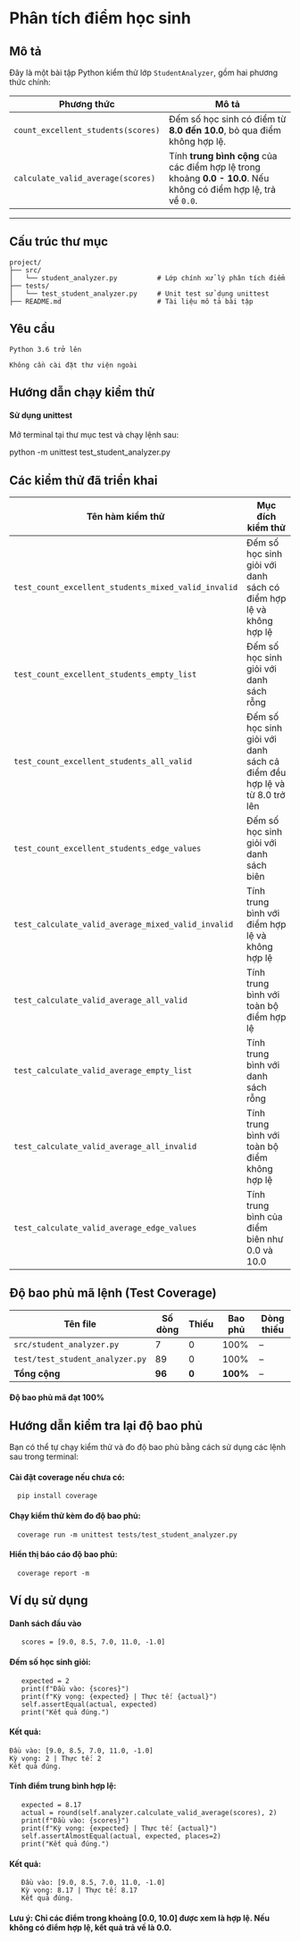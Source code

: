 # Phân tích điểm học sinh

## Mô tả

Đây là một bài tập Python kiểm thử lớp `StudentAnalyzer`, gồm hai phương thức chính:

| Phương thức                            | Mô tả                                                                 |
|----------------------------------------|------------------------------------------------------------------------|
| `count_excellent_students(scores)`     | Đếm số học sinh có điểm từ **8.0 đến 10.0**, bỏ qua điểm không hợp lệ. |
| `calculate_valid_average(scores)`      | Tính **trung bình cộng** của các điểm hợp lệ trong khoảng **0.0 - 10.0**. Nếu không có điểm hợp lệ, trả về `0.0`. |

---

## Cấu trúc thư mục

```plaintext
project/
├── src/
│   └── student_analyzer.py          # Lớp chính xử lý phân tích điểm
├── tests/
│   └── test_student_analyzer.py     # Unit test sử dụng unittest
├── README.md                        # Tài liệu mô tả bài tập
```

## Yêu cầu
```
Python 3.6 trở lên

Không cần cài đặt thư viện ngoài
```
## Hướng dẫn chạy kiểm thử
#### Sử dụng unittest
Mở terminal tại thư mục test và chạy lệnh sau:

python -m unittest test_student_analyzer.py

## Các kiểm thử đã triển khai

|               Tên hàm kiểm thử                      |               Mục đích kiểm thử                  |
| --------------------------------------------------- | ------------------------------------------------ |
| `test_count_excellent_students_mixed_valid_invalid` | Đếm số học sinh giỏi với danh sách có điểm hợp lệ và không hợp lệ                 |
| `test_count_excellent_students_empty_list`          | Đếm số học sinh giỏi với danh sách rỗng          |                         
| `test_count_excellent_students_all_valid`           | Đếm số học sinh giỏi với danh sách cả điểm đều hợp lệ và từ 8.0 trở lên               |
| `test_count_excellent_students_edge_values`         | Đếm số học sinh giỏi với danh sách biên          |
| `test_calculate_valid_average_mixed_valid_invalid`  | Tính trung bình với điểm hợp lệ và không hợp lệ  |
| `test_calculate_valid_average_all_valid`            | Tính trung bình với toàn bộ điểm hợp lệ          |
| `test_calculate_valid_average_empty_list`           | Tính trung bình với danh sách rỗng               |
| `test_calculate_valid_average_all_invalid`          | Tính trung bình với toàn bộ điểm không hợp lệ    |
| `test_calculate_valid_average_edge_values`          | Tính trung bình của điểm biên như 0.0 và 10.0    |

## Độ bao phủ mã lệnh (Test Coverage)
| Tên file                        | Số dòng | Thiếu | Bao phủ  | Dòng thiếu |
| ------------------------------- | ------- | ----- | -------- | ---------- |
| `src/student_analyzer.py`       | 7       | 0     | 100%     | –          |
| `test/test_student_analyzer.py` | 89      | 0     | 100%     | –          |
| **Tổng cộng**                   | **96**  | **0** | **100%** | –          |

#### Độ bao phủ mã đạt 100%



## Hướng dẫn kiểm tra lại độ bao phủ
   Bạn có thể tự chạy kiểm thử và đo độ bao phủ bằng cách sử dụng các lệnh sau trong terminal:

#### Cài đặt coverage nếu chưa có:
      pip install coverage

#### Chạy kiểm thử kèm đo độ bao phủ:
      coverage run -m unittest tests/test_student_analyzer.py

#### Hiển thị báo cáo độ bao phủ:
      coverage report -m

## Ví dụ sử dụng
#### Danh sách đầu vào
```
   scores = [9.0, 8.5, 7.0, 11.0, -1.0]
```
#### Đếm số học sinh giỏi:
```     
   expected = 2
   print(f"Đầu vào: {scores}")
   print(f"Kỳ vọng: {expected} | Thực tế: {actual}")
   self.assertEqual(actual, expected)
   print("Kết quả đúng.")
 ``` 
   #### Kết quả: 
   ```
   Đầu vào: [9.0, 8.5, 7.0, 11.0, -1.0]
   Kỳ vọng: 2 | Thực tế: 2
   Kết quả đúng.
```
#### Tính điểm trung bình hợp lệ:
```
   expected = 8.17
   actual = round(self.analyzer.calculate_valid_average(scores), 2)
   print(f"Đầu vào: {scores}")
   print(f"Kỳ vọng: {expected} | Thực tế: {actual}")
   self.assertAlmostEqual(actual, expected, places=2)
   print("Kết quả đúng.")
```
#### Kết quả:
```
   Đầu vào: [9.0, 8.5, 7.0, 11.0, -1.0]
   Kỳ vọng: 8.17 | Thực tế: 8.17
   Kết quả đúng.
   ```
#### Lưu ý: Chỉ các điểm trong khoảng [0.0, 10.0] được xem là hợp lệ. Nếu không có điểm hợp lệ, kết quả trả về là 0.0.